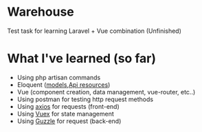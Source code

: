 # Warehouse

Test task for learning Laravel + Vue combination (Unfinished)

# What I've learned (so far)

* Using php artisan commands
* Eloquent (<a href="https://laravel.com/docs/6.x/eloquent">models</a>,<a href="https://laravel.com/docs/master/eloquent-resources">Api resources</a>)
* Vue (component creation, data management, vue-router, etc..)
* Using postman for testing http request methods
* Using <a href="https://github.com/axios/axios">axios</a> for requests (front-end)
* Using <a href="https://vuex.vuejs.org/">Vuex</a> for state management
* Using <a href="http://docs.guzzlephp.org/en/stable/overview.html">Guzzle</a> for request (back-end)
